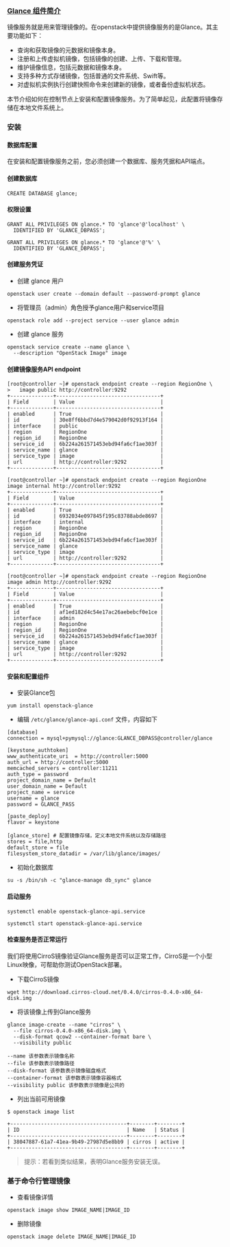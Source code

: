 ### [Glance 组件简介](https://docs.openstack.org/glance/train/install/install-rdo.html)

镜像服务就是用来管理镜像的。在openstack中提供镜像服务的是Glance。其主要功能如下：
- 查询和获取镜像的元数据和镜像本身。
- 注册和上传虚拟机镜像，包括镜像的创建、上传、下载和管理。
- 维护镜像信息，包括元数据和镜像本身。
- 支持多种方式存储镜像，包括普通的文件系统、Swift等。
- 对虚拟机实例执行创建快照命令来创建新的镜像，或者备份虚拟机状态。



本节介绍如何在控制节点上安装和配置镜像服务。为了简单起见，此配置将镜像存储在本地文件系统上。

### 安装

#### 数据库配置

在安装和配置镜像服务之前，您必须创建一个数据库、服务凭据和API端点。

#### 创建数据库

```
CREATE DATABASE glance;
```

#### 权限设置

```
GRANT ALL PRIVILEGES ON glance.* TO 'glance'@'localhost' \
  IDENTIFIED BY 'GLANCE_DBPASS';

GRANT ALL PRIVILEGES ON glance.* TO 'glance'@'%' \
  IDENTIFIED BY 'GLANCE_DBPASS';
```

#### 创建服务凭证

- 创建 glance 用户

```
openstack user create --domain default --password-prompt glance
```

- 将管理员（admin）角色授予glance用户和service项目

```
openstack role add --project service --user glance admin
```  

- 创建 glance 服务

```
openstack service create --name glance \
  --description "OpenStack Image" image
```  

#### 创建镜像服务API endpoint

```
[root@controller ~]# openstack endpoint create --region RegionOne \
>   image public http://controller:9292
+--------------+----------------------------------+
| Field        | Value                            |
+--------------+----------------------------------+
| enabled      | True                             |
| id           | 30e8ff6bbd7d4e579042d0f92913f164 |
| interface    | public                           |
| region       | RegionOne                        |
| region_id    | RegionOne                        |
| service_id   | 6b224a261571453ebd94fa6cf1ae303f |
| service_name | glance                           |
| service_type | image                            |
| url          | http://controller:9292           |
+--------------+----------------------------------+

```

```
[root@controller ~]# openstack endpoint create --region RegionOne   image internal http://controller:9292
+--------------+----------------------------------+
| Field        | Value                            |
+--------------+----------------------------------+
| enabled      | True                             |
| id           | 6932034e097845f195c83788abde8697 |
| interface    | internal                         |
| region       | RegionOne                        |
| region_id    | RegionOne                        |
| service_id   | 6b224a261571453ebd94fa6cf1ae303f |
| service_name | glance                           |
| service_type | image                            |
| url          | http://controller:9292           |
+--------------+----------------------------------+
```

```
[root@controller ~]# openstack endpoint create --region RegionOne   image admin http://controller:9292
+--------------+----------------------------------+
| Field        | Value                            |
+--------------+----------------------------------+
| enabled      | True                             |
| id           | af1ed182d4c54e17ac26aebebcf0e1ce |
| interface    | admin                            |
| region       | RegionOne                        |
| region_id    | RegionOne                        |
| service_id   | 6b224a261571453ebd94fa6cf1ae303f |
| service_name | glance                           |
| service_type | image                            |
| url          | http://controller:9292           |
+--------------+----------------------------------+
```

#### 安装和配置组件

- 安装Glance包

```
yum install openstack-glance
```

- 编辑 `/etc/glance/glance-api.conf` 文件，内容如下

```
[database]
connection = mysql+pymysql://glance:GLANCE_DBPASS@controller/glance

[keystone_authtoken]
www_authenticate_uri  = http://controller:5000
auth_url = http://controller:5000
memcached_servers = controller:11211
auth_type = password
project_domain_name = Default
user_domain_name = Default
project_name = service
username = glance
password = GLANCE_PASS

[paste_deploy]
flavor = keystone

[glance_store] # 配置镜像存储，定义本地文件系统以及存储路径
stores = file,http  
default_store = file
filesystem_store_datadir = /var/lib/glance/images/
```

- 初始化数据库

```
su -s /bin/sh -c "glance-manage db_sync" glance
```

#### 启动服务

```
systemctl enable openstack-glance-api.service

systemctl start openstack-glance-api.service
```

#### 检查服务是否正常运行

我们将使用CirroS镜像验证Glance服务是否可以正常工作，CirroS是一个小型Linux映像，可帮助你测试OpenStack部署。

- 下载CirroS镜像

```
wget http://download.cirros-cloud.net/0.4.0/cirros-0.4.0-x86_64-disk.img
```

- 将该镜像上传到Glance服务

```
glance image-create --name "cirros" \
  --file cirros-0.4.0-x86_64-disk.img \
  --disk-format qcow2 --container-format bare \
  --visibility public
```

```
--name 该参数表示镜像名称
--file 该参数表示镜像路径
--disk-format 该参数表示镜像磁盘格式
--container-format 该参数表示镜像容器格式
--visibility public 该参数表示镜像是公共的
```

- 列出当前可用镜像

```
$ openstack image list

+--------------------------------------+--------+--------+
| ID                                   | Name   | Status |
+--------------------------------------+--------+--------+
| 38047887-61a7-41ea-9b49-27987d5e8bb9 | cirros | active |
+--------------------------------------+--------+--------+
```

> 提示：若看到类似结果，表明Glance服务安装无误。

### 基于命令行管理镜像

- 查看镜像详情

```
openstack image show IMAGE_NAME|IMAGE_ID
```

- 删除镜像

```
openstack image delete IMAGE_NAME|IMAGE_ID
```